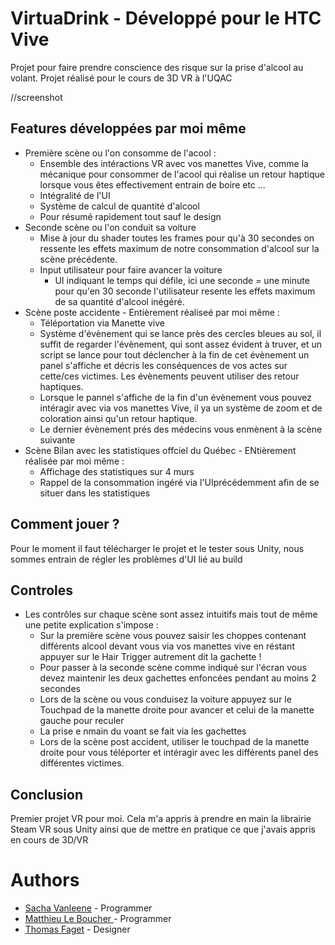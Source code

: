 # VirtuaDrink - Développé pour le HTC Vive
Projet pour faire prendre conscience des risque sur la prise d'alcool au volant.
Projet réalisé pour le cours de 3D VR à l'UQAC

//screenshot

## Features développées par moi même
- Première scène ou l'on consomme de l'acool : 
	- Ensemble des intéractions VR avec vos manettes Vive, comme la mécanique pour consommer de l'acool qui réalise un retour haptique lorsque vous êtes effectivement entrain de boire etc ...
	- Intégralité de l'UI
	- Système de calcul de quantité d'alcool
  - Pour résumé rapidement tout sauf le design
- Seconde scène ou l'on conduit sa voiture
	- Mise à jour du shader toutes les frames pour qu'à 30 secondes on ressente les effets maximum de notre consommation d'alcool sur la scène précédente.
  - Input utilisateur pour faire avancer la voiture
	- UI indiquant le temps qui défile, ici une seconde = une minute pour qu'en 30 seconde l'utilisateur resente les effets maximum de sa quantité d'alcool inégéré.
- Scène poste accidente - Entièrement réaliseé par moi même :
	- Téléportation via Manette vive
	- Système d'évènement qui se lance près des cercles bleues au sol, il suffit de regarder l'évènement, qui sont assez évident à truver, et un script se lance pour tout déclencher à la fin de cet évènement un panel s'affiche et décris les conséquences de vos actes sur cette/ces victimes. Les évènements peuvent utiliser des retour haptiques.
	- Lorsque le pannel s'affiche de la fin d'un évènement vous pouvez intéragir avec via vos manettes Vive, il ya un système de zoom et de coloration ainsi qu'un retour haptique. 
  - Le dernier évènement prés des médecins vous enmènent à la scène suivante
- Scène Bilan avec les statistiques offciel du Québec - ENtièrement réalisée par moi même :
  - Affichage des statistiques sur 4 murs
  - Rappel de la consommation ingéré via l'UIprécédemment afin de se situer dans les statistiques
## Comment jouer ?

Pour le moment il faut télécharger le projet et le tester sous Unity, nous sommes entrain de régler les problèmes d'UI lié au build
 
## Controles
- Les contrôles sur chaque scène sont assez intuitifs mais tout de même une petite explication s'impose : 
  - Sur la première scène vous pouvez saisir les choppes contenant différents alcool devant vous via vos manettes vive en réstant appuyer sur le Hair Trigger autrement dit la gachette ! 
  - Pour passer à la seconde scène comme indiqué sur l'écran vous devez maintenir les deux gachettes enfoncées pendant au moins 2 secondes
  - Lors de la scène ou vous conduisez la voiture appuyez sur le Touchpad de la manette droite pour avancer et celui de la manette gauche pour reculer
  - La prise e nmain du voant se fait via les gachettes
  - Lors de la scène post accident, utiliser le touchpad de la manette droite pour vous téléporter et intéragir avec les différents panel des différentes victimes.
	
## Conclusion
Premier projet VR pour moi. Cela m'a appris à prendre en main la librairie Steam VR sous Unity ainsi que de mettre en pratique ce que j'avais appris en cours de 3D/VR

# Authors

* [Sacha Vanleene](https://github.com/SachaVanleene) - Programmer
* [Matthieu Le Boucher ](https://github.com/Meight) - Programmer
* [Thomas Faget](https://github.com/thomasfaget) - Designer

